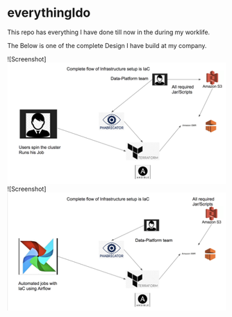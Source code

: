 # everythingIdo
This repo has everything I have done till now in the during my worklife.


The Below is one of the complete Design I have build at my company.

![Screenshot]![Screenshot](1.png)
![Screenshot]![Screenshot](2.png)
